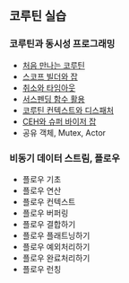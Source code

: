 ## 코루틴 실습

### 코루틴과 동시성 프로그래밍

 * [처음 만나는 코루틴](1)
 * [스코프 빌더와 잡](2)
 * [취소와 타임아웃](3)
 * [서스펜딩 함수 활용](4)
 * [코루틴 컨텍스트와 디스패처](5)
 * [CEH와 슈퍼 바이저 잡](6)
 * 공유 객체, Mutex, Actor

### 비동기 데이터 스트림, 플로우
 * 플로우 기초
 * 플로우 연산
 * 플로우 컨텍스트
 * 플로우 버퍼링
 * 플로우 결합하기
 * 플로우 플래트닝하기
 * 플로우 예외처리하기
 * 플로우 완료처리하기
 * 플로우 런칭